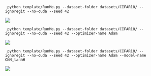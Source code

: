 ```shell
 python template/RunMe.py --dataset-folder datasets/CIFAR10/ --ignoregit --no-cuda --seed 42
````
![](defult_scalars.PNG)

```shell
 python template/RunMe.py --dataset-folder datasets/CIFAR10/ --ignoregit --no-cuda --seed 42 --optimizer-name Adam
````

![](adam_scalars.PNG)

```shell
 python template/RunMe.py --dataset-folder datasets/CIFAR10/ --ignoregit --no-cuda --seed 42 --optimizer-name Adam --model-name CNN_tanhH
````

![](tanh_scalars.PNG)

